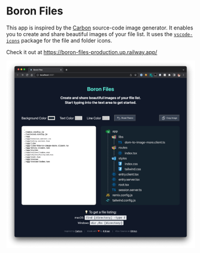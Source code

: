 # Boron Files

This app is inspired by the [Carbon](https://carbon.now.sh/) source-code image generator. It enables you to create and share beautiful images of your file list. It uses the [`vscode-icons`](https://github.com/microsoft/vscode-icons) package for the file and folder icons.

Check it out at https://boron-files-production.up.railway.app/

<img src="./images/screenshot.png" alt="Screenshot of Boron Files"/>
